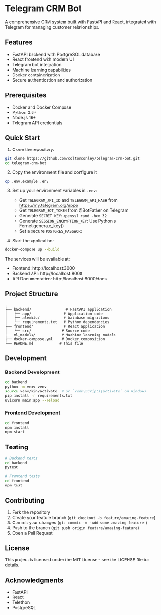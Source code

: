 # Telegram CRM Bot

A comprehensive CRM system built with FastAPI and React, integrated with Telegram for managing customer relationships.

## Features

- FastAPI backend with PostgreSQL database
- React frontend with modern UI
- Telegram bot integration
- Machine learning capabilities
- Docker containerization
- Secure authentication and authorization

## Prerequisites

- Docker and Docker Compose
- Python 3.8+
- Node.js 16+
- Telegram API credentials

## Quick Start

1. Clone the repository:
```bash
git clone https://github.com/coltonconley/telegram-crm-bot.git
cd telegram-crm-bot
```

2. Copy the environment file and configure it:
```bash
cp .env.example .env
```

3. Set up your environment variables in `.env`:
   - Get `TELEGRAM_API_ID` and `TELEGRAM_API_HASH` from https://my.telegram.org/apps
   - Get `TELEGRAM_BOT_TOKEN` from @BotFather on Telegram
   - Generate `SECRET_KEY`: `openssl rand -hex 32`
   - Generate `SESSION_ENCRYPTION_KEY`: Use Python's Fernet.generate_key()
   - Set a secure `POSTGRES_PASSWORD`

4. Start the application:
```bash
docker-compose up --build
```

The services will be available at:
- Frontend: http://localhost:3000
- Backend API: http://localhost:8000
- API Documentation: http://localhost:8000/docs

## Project Structure

```
.
├── backend/                # FastAPI application
│   ├── app/               # Application code
│   ├── alembic/           # Database migrations
│   └── requirements.txt   # Python dependencies
├── frontend/              # React application
│   └── src/              # Source code
├── ml_models/            # Machine learning models
├── docker-compose.yml    # Docker composition
└── README.md            # This file
```

## Development

### Backend Development

```bash
cd backend
python -m venv venv
source venv/bin/activate  # or `venv\Scripts\activate` on Windows
pip install -r requirements.txt
uvicorn main:app --reload
```

### Frontend Development

```bash
cd frontend
npm install
npm start
```

## Testing

```bash
# Backend tests
cd backend
pytest

# Frontend tests
cd frontend
npm test
```

## Contributing

1. Fork the repository
2. Create your feature branch (`git checkout -b feature/amazing-feature`)
3. Commit your changes (`git commit -m 'Add some amazing feature'`)
4. Push to the branch (`git push origin feature/amazing-feature`)
5. Open a Pull Request

## License

This project is licensed under the MIT License - see the LICENSE file for details.

## Acknowledgments

- FastAPI
- React
- Telethon
- PostgreSQL 
